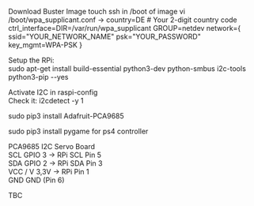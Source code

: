 Download Buster Image 
touch ssh in /boot of image
vi /boot/wpa_supplicant.conf 
->
country=DE # Your 2-digit country code
ctrl_interface=DIR=/var/run/wpa_supplicant GROUP=netdev
network={
    ssid="YOUR_NETWORK_NAME"
    psk="YOUR_PASSWORD"
    key_mgmt=WPA-PSK
}


Setup the RPi:  
sudo apt-get install build-essential python3-dev python-smbus i2c-tools python3-pip --yes

Activate I2C in raspi-config  
Check it: i2cdetect -y 1  

sudo pip3 install Adafruit-PCA9685

sudo pip3 install pygame for ps4 controller  

PCA9685	I2C Servo Board  
SCL	GPIO 3 -> RPi SCL Pin 5  
SDA	GPIO 2 ->  RPi SDA Pin 3  
VCC / V	3,3V -> RPi Pin 1  
GND	GND (Pin 6)  

TBC
